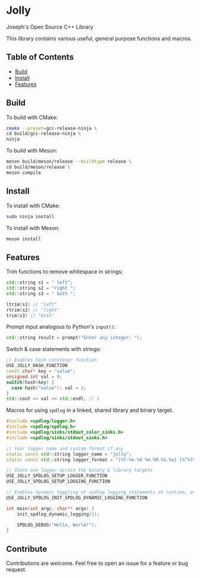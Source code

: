 # Jolly

Joseph's Open Source C++ Library

This library contains various useful, general purpose functions and macros.

## Table of Contents

- [Build](#build)
- [Install](#install)
- [Features](#features)

## Build

To build with CMake:

``` bash
cmake --preset=gcc-release-ninja \
cd build/gcc-release-ninja \
ninja
```

To build with Meson:

``` bash
meson build/meson/release --buildtype release \
cd build/meson/release \
meson compile
```

## Install

To install with CMake:

``` bash
sudo ninja install
```

To install with Meson:

``` bash
meson install
```

## Features

Trim functions to remove whitespace in strings:

``` cpp
std::string s1 = " left";
std::string s2 = "right ";
std::string s3 = " both ";

ltrim(s1) // "left"
rtrim(s2) // "right"
trim(s3) // "both"
```

Prompt input analogous to Python's `input()`:

``` cpp
std::string result = prompt("Enter any integer: ");
```

Switch & case statements with strings:

``` cpp
// Enables hash constexpr function
USE_JOLLY_HASH_FUNCTION
const char* key = "value";
unsigned int val = 0;
switch(hash(key) {
  case hash("value"): val = 1;
}
std::cout << val << std::endl; // 1

```

Macros for using `spdlog` in a linked, shared library and binary target.

``` cpp
#include <spdlog/logger.h>
#include <spdlog/spdlog.h>
#include <spdlog/sinks/stdout_color_sinks.h>
#include <spdlog/sinks/stdout_sinks.h>

// Your logger name and custom format if any
static const std::string logger_name = "jolly";
static const std::string logger_format = "[%Y-%m-%d %H.%M.%S.%e] [%^%l%$] [%s:%#] %v"; /* [2022-08-20 23:16:43.347] [debug] [app.cpp:3] Message! */

// Share one logger across the binary & library targets
USE_JOLLY_SPDLOG_SETUP_LOGGER_FUNCTION
USE_JOLLY_SPDLOG_SETUP_LOGGING_FUNCTION

// Enables dynamic toggling of spdlog logging statements at runtime, and initializes the logger
USE_JOLLY_SPDLOG_INIT_SPDLOG_DYNAMIC_LOGGING_FUNCTION

int main(int argc, char** argv) {
    init_spdlog_dynamic_logging(1);

    SPDLOG_DEBUG("Hello, World!");
}

```

## Contribute

Contributions are welcome. Feel free to open an issue for a feature or bug request.
